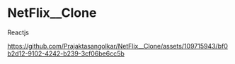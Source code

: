# NetFlix__Clone
 Reactjs


https://github.com/Prajaktasangolkar/NetFlix__Clone/assets/109715943/bf0b2d12-9102-4242-b239-3cf06be6cc5b


